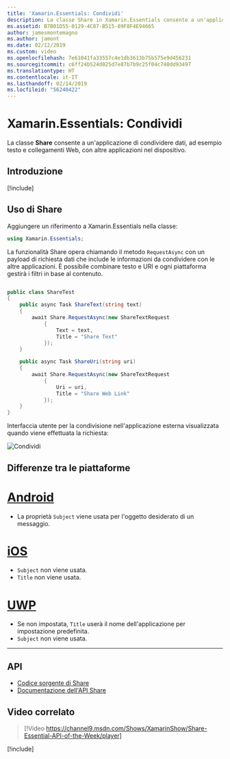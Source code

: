 ```yaml
---
title: 'Xamarin.Essentials: Condividi'
description: La classe Share in Xamarin.Essentials consente a un'applicazione di condividere dati, ad esempio testo e collegamenti Web, con altre applicazioni nel dispositivo.
ms.assetid: B7B01D55-0129-4C87-B515-89F8F4E94665
author: jamesmontemagno
ms.author: jamont
ms.date: 02/12/2019
ms.custom: video
ms.openlocfilehash: 7e61041fa33557c4e1db3613b75b575e9d456231
ms.sourcegitcommit: c6ff24b524d025d7e87b7b9c25f04c740dd93497
ms.translationtype: HT
ms.contentlocale: it-IT
ms.lasthandoff: 02/14/2019
ms.locfileid: "56240422"
---
```

# <a name="xamarinessentials-share"></a>Xamarin.Essentials: Condividi

La classe **Share** consente a un'applicazione di condividere dati, ad esempio testo e collegamenti Web, con altre applicazioni nel dispositivo.

## <a name="get-started"></a>Introduzione

[!include[](~/essentials/includes/get-started.md)]

## <a name="using-share"></a>Uso di Share

Aggiungere un riferimento a Xamarin.Essentials nella classe:

```csharp
using Xamarin.Essentials;
```

La funzionalità Share opera chiamando il metodo `RequestAsync` con un payload di richiesta dati che include le informazioni da condividere con le altre applicazioni. È possibile combinare testo e URI e ogni piattaforma gestirà i filtri in base al contenuto.

```csharp

public class ShareTest
{
    public async Task ShareText(string text)
    {
        await Share.RequestAsync(new ShareTextRequest
            {
                Text = text,
                Title = "Share Text"
            });
    }

    public async Task ShareUri(string uri)
    {
        await Share.RequestAsync(new ShareTextRequest
            {
                Uri = uri,
                Title = "Share Web Link"
            });
    }
}
```

Interfaccia utente per la condivisione nell'applicazione esterna visualizzata quando viene effettuata la richiesta:

![Condividi](share-images/share.png)

## <a name="platform-differences"></a>Differenze tra le piattaforme

# <a name="androidtabandroid"></a>[Android](#tab/android)

* La proprietà `Subject` viene usata per l'oggetto desiderato di un messaggio.

# <a name="iostabios"></a>[iOS](#tab/ios)

* `Subject` non viene usata.
* `Title` non viene usata.

# <a name="uwptabuwp"></a>[UWP](#tab/uwp)

* Se non impostata, `Title` userà il nome dell'applicazione per impostazione predefinita.
* `Subject` non viene usata.

-----

## <a name="api"></a>API

- [Codice sorgente di Share](https://github.com/xamarin/Essentials/tree/master/Xamarin.Essentials/Share)
- [Documentazione dell'API Share](xref:Xamarin.Essentials.Share)

## <a name="related-video"></a>Video correlato

> [!Video https://channel9.msdn.com/Shows/XamarinShow/Share-Essential-API-of-the-Week/player]

[!include[](~/essentials/includes/xamarin-show-essentials.md)]
